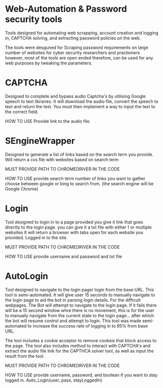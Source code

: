 # Web-Automation & Password security tools
Tools designed for automating web scrapping, account creation and logging in, CAPTCHA solving, and extracting password policies on the web.


The tools were desguned for Scraping password requirements on large number of websites for cyber security researchers and practioners however, most of the tools are open ended therefore, can be used for any web purposes by tweaking the parameters.

<h1>CAPTCHA</h1>
Designed to complete and bypass audio Captcha's by utilising Google speech to text libraries.
It will download the audio file, convert the speech to text and return the text.
You must then implement a way to input the text to the correct field.

HOW TO USE
Provide link to the audio file.

<h1>SEngineWrapper</h1>
Designed to generate a list of links based on the search term you provide.
Will return a cvs file with websites based on search term

MUST PROVIDE PATH TO CHROMEDRIVER IN THE CODE

HOW TO USE
provide search term
number of links you want to gather
choose between google or bing to search from. (the search engine will be Google Chrome)


<h1>Login</h1>
Tool designed to login in to a page provided you give it link that goes directly to the login page.
you can give it a txt file with either 1 or multiple websites
It will return a browser with tabs open for each website you provided. Logged in to the site.

MUST PROVIDE PATH TO CHROMEDRIVER IN THE CODE

HOW TO USE
provide username and password and txt file


<h1>AutoLogin</h1>
Tool designed to navigate to the login page/ login from the base URL.
This tool is semi-automated. It will give user 15 seconds to manually navigate to the login page to aid the bot in parsing login details. For the difficult webpages.
The Bot will attempt to navigate to the login page. If it fails there will be a 15 second window whre there is no movement, this is for the user to manually navigate from the current state to the login page... after which the bot will resume control and attempt to login.
This tool was made semi-automated to increase the success rate of logging in to 95% from base URL.

The tool includes a cookie acceptor to remove cookeis that block access to the page.
The tool also includes method to interact with CAPTCHA's and extract the audio file link for the CAPTHCA solver tool, as well as input the result from the tool.

MUST PROVIDE PATH TO CHROMEDRIVER IN THE CODE

HOW TO USE
provide username, password, and boolean if you want to stay logged in.
Auto_Login(user, pass, stayLoggedIn)
